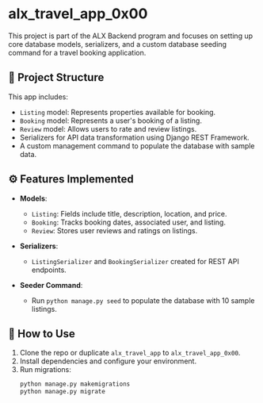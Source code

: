 # alx_travel_app_0x00

This project is part of the ALX Backend program and focuses on setting up core database models, serializers, and a custom database seeding command for a travel booking application.

## 📁 Project Structure

This app includes:

- `Listing` model: Represents properties available for booking.
- `Booking` model: Represents a user's booking of a listing.
- `Review` model: Allows users to rate and review listings.
- Serializers for API data transformation using Django REST Framework.
- A custom management command to populate the database with sample data.

## ⚙️ Features Implemented

- **Models**:
  - `Listing`: Fields include title, description, location, and price.
  - `Booking`: Tracks booking dates, associated user, and listing.
  - `Review`: Stores user reviews and ratings on listings.

- **Serializers**:
  - `ListingSerializer` and `BookingSerializer` created for REST API endpoints.

- **Seeder Command**:
  - Run `python manage.py seed` to populate the database with 10 sample listings.

## 🧪 How to Use

1. Clone the repo or duplicate `alx_travel_app` to `alx_travel_app_0x00`.
2. Install dependencies and configure your environment.
3. Run migrations:
   ```bash
   python manage.py makemigrations
   python manage.py migrate
